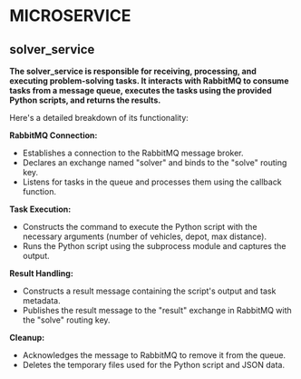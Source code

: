# MICROSERVICE

## solver_service

**The solver_service is responsible for receiving, processing, and executing problem-solving tasks. It interacts with RabbitMQ to consume tasks from a message queue, executes the tasks using the provided Python scripts, and returns the results.**

Here's a detailed breakdown of its functionality:

**RabbitMQ Connection:**
- Establishes a connection to the RabbitMQ message broker.
- Declares an exchange named "solver" and binds to the "solve" routing key.
- Listens for tasks in the queue and processes them using the callback function.

**Task Execution:**
- Constructs the command to execute the Python script with the necessary arguments (number of vehicles, depot, max distance).
- Runs the Python script using the subprocess module and captures the output.

**Result Handling:**
- Constructs a result message containing the script's output and task metadata.
- Publishes the result message to the "result" exchange in RabbitMQ with the "solve" routing key.

**Cleanup:**
- Acknowledges the message to RabbitMQ to remove it from the queue.
- Deletes the temporary files used for the Python script and JSON data.
